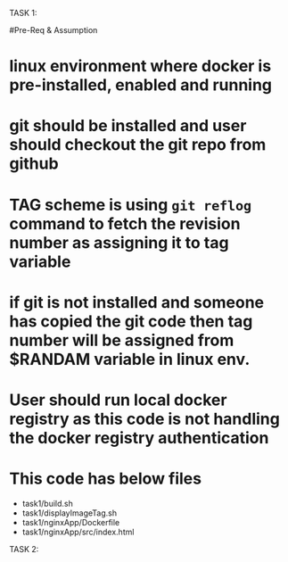 
TASK 1: 

#Pre-Req & Assumption
# linux environment where docker is pre-installed, enabled and  running
# git should be installed and user should checkout the git repo from github
# TAG scheme is using `git reflog` command to fetch the revision number as assigning it to tag variable
# if git is not installed and someone has copied the git code then tag number will be assigned from $RANDAM variable in linux env.
# User should run local docker registry as this code is not handling the docker registry authentication
# This code has below files
- task1/build.sh
- task1/displayImageTag.sh
- task1/nginxApp/Dockerfile
- task1/nginxApp/src/index.html





TASK 2: 
